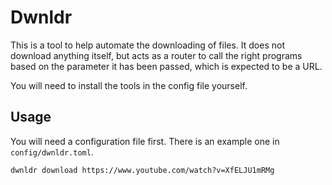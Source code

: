 # Dwnldr

This is a tool to help automate the downloading of files. It does not download anything itself, but acts as a router to call the right programs based on the parameter it has been passed, which is expected to be a URL.

You will need to install the tools in the config file yourself.

## Usage

You will need a configuration file first. There is an example one in `config/dwnldr.toml`.

```
dwnldr download https://www.youtube.com/watch?v=XfELJU1mRMg
```

